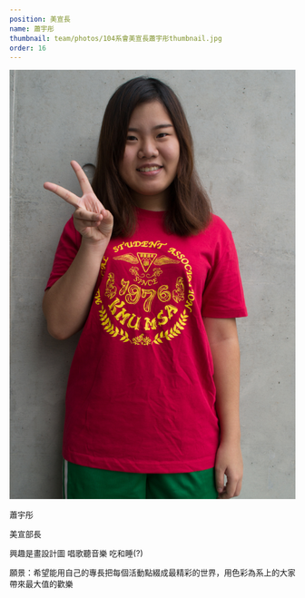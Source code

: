 ```yaml
---
position: 美宣長
name: 蕭宇彤
thumbnail: team/photos/104系會美宣長蕭宇彤thumbnail.jpg
order: 16
---
```

![104系會美宣長蕭宇彤](photos/104系會美宣長蕭宇彤full.jpg)

蕭宇彤

美宣部長

興趣是畫設計圖 唱歌聽音樂 吃和睡(?)

願景：希望能用自己的專長把每個活動點綴成最精彩的世界，用色彩為系上的大家帶來最大值的歡樂
